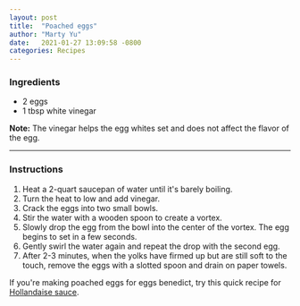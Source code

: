 ```yaml
---
layout: post
title:  "Poached eggs"
author: "Marty Yu"
date:   2021-01-27 13:09:58 -0800
categories: Recipes
---
```

### Ingredients
* 2 eggs
* 1 tbsp white vinegar  

**Note:** The vinegar helps the egg whites set and does not affect the flavor of the egg.

---

### Instructions
1. Heat a 2-quart saucepan of water until it's barely boiling.
2. Turn the heat to low and add vinegar.
3. Crack the eggs into two small bowls.
4. Stir the water with a wooden spoon to create a vortex.
5. Slowly drop the egg from the bowl into the center of the vortex. The egg begins to set in a few seconds.
6. Gently swirl the water again and repeat the drop with the second egg.
7. After 2-3 minutes, when the yolks have firmed up but are still soft to the touch, remove the eggs with a slotted spoon and drain on paper towels.  

If you're making poached eggs for eggs benedict, try this quick recipe for [Hollandaise sauce].


[Hollandaise sauce]: https://www.simplyrecipes.com/recipes/easy_blender_hollandaise_sauce/
